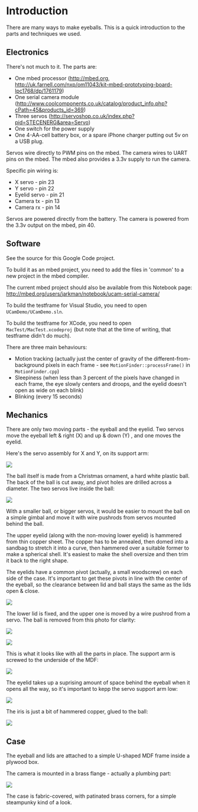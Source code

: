 # Introduction #

There are many ways to make eyeballs. This is a quick introduction to the parts and techniques we used.

## Electronics ##

There's not much to it. The parts are:
  * One mbed processor (http://mbed.org, http://uk.farnell.com/nxp/om11043/kit-mbed-prototyping-board-lpc1768/dp/1761179)
  * One serial camera module (http://www.coolcomponents.co.uk/catalog/product_info.php?cPath=45&products_id=369)
  * Three servos (http://servoshop.co.uk/index.php?pid=STECENERG&area=Servo)
  * One switch for the power supply
  * One 4-AA-cell battery box, or a spare iPhone charger putting out 5v on a USB plug.

Servos wire directly to PWM pins on the mbed. The camera wires to UART pins on the mbed. The mbed also provides a 3.3v supply to run the camera.

Specific pin wiring is:
  * X servo - pin 23
  * Y servo - pin 22
  * Eyelid servo - pin 21
  * Camera tx - pin 13
  * Camera rx - pin 14

Servos are powered directly from the battery. The camera is powered from the 3.3v output on the mbed, pin 40.

## Software ##

See the source for this Google Code project.

To build it as an mbed project, you need to add the files in 'common' to a new project in the mbed compiler.

The current mbed project should also be available from this Notebook page:
http://mbed.org/users/jarkman/notebook/ucam-serial-camera/

To build the testframe for Visual Studio, you need to open `UCamDemo/UCamDemo.sln`.

To build the testframe for XCode, you need to open `MacTest/MacTest.xcodeproj` (but note that at the time of writing, that testframe didn't do much).

There are three main behaviours:
  * Motion tracking (actually just the center of gravity of the different-from-background pixels in each frame - see `MotionFinder::processFrame()` in `MotionFinder.cpp`)
  * Sleepiness (when less than 3 percent of the pixels have changed in each frame, the eye slowly centers and droops, and the eyelid doesn't open as wide on each blink)
  * Blinking (every 15 seconds)

## Mechanics ##

There are only two moving parts - the eyeball and the eyelid. Two servos move the eyeball left & right (X) and up & down (Y) , and one moves the eyelid.

Here's the servo assembly for X and Y, on its support arm:

<a href='http://picasaweb.google.co.uk/lh/photo/oATuF0muCme48akcJK76Zw?feat=embedwebsite'><img src='http://lh4.ggpht.com/_PBDnF38pZCU/Sz9yxGHgndI/AAAAAAAAH5E/J3jQUeoZkPI/s400/DSC04863.JPG' /></a>


The ball itself is made from a Christmas ornament, a hard white plastic ball. The back of the ball is cut away, and pivot holes are drilled across a diameter. The two servos live inside the ball:

<a href='http://picasaweb.google.co.uk/lh/photo/C2YdE9dLjF6LFrIpUXXkjA?feat=embedwebsite'><img src='http://lh4.ggpht.com/_PBDnF38pZCU/Sz9yx6D99gI/AAAAAAAAH5I/h-HoSnHikDU/s400/DSC04864.JPG' /></a>

With a smaller ball, or bigger servos, it would be easier to mount the ball on a simple gimbal and move it with wire pushrods from servos mounted behind the ball.

The upper eyelid (along with the non-moving lower eyelid) is hammered from thin copper sheet. The copper has to be annealed, then domed into a sandbag to stretch it into a curve, then hammered over a suitable former to make a spherical shell. It's easiest to make the shell oversize and then trim it back to the right shape.

The eyelids have a common pivot (actually, a small woodscrew) on each side of the case. It's important to get these pivots in line with the center of the eyeball, so the clearance between lid and ball stays the same as the lids open & close.

<a href='http://picasaweb.google.co.uk/lh/photo/aVfV_FhnNEWnAVhS8RLZQQ?feat=embedwebsite'><img src='http://lh6.ggpht.com/_PBDnF38pZCU/Sz9yzD7q4PI/AAAAAAAAH5M/nVW4KPZRMnw/s400/DSC04866.JPG' /></a>

The lower lid is fixed, and the upper one is moved by a wire pushrod from a servo. The ball is removed from this photo for clarity:

<a href='http://picasaweb.google.co.uk/lh/photo/KBca9dj671VbqKaT-NulGQ?feat=embedwebsite'><img src='http://lh6.ggpht.com/_PBDnF38pZCU/Sz9y0TsJTOI/AAAAAAAAH5Q/BSxQ5XagC3c/s400/DSC04867.JPG' /></a>


<a href='http://picasaweb.google.co.uk/lh/photo/82k8xVos1pmAZT8Gc2lcdQ?feat=embedwebsite'><img src='http://lh5.ggpht.com/_PBDnF38pZCU/Sz9y1ZOYYvI/AAAAAAAAH5U/Iox5427jApw/s400/DSC04868.JPG' /></a>

This is what it looks like with all the parts in place. The support arm is screwed to the underside of the MDF:

<a href='http://picasaweb.google.co.uk/lh/photo/8j9yKaCXuMgQ2YnxzQES9g?feat=embedwebsite'><img src='http://lh5.ggpht.com/_PBDnF38pZCU/Sz9y2iD3XNI/AAAAAAAAH5Y/RW3w3icoG4w/s400/DSC04869.JPG' /></a>

The eyelid takes up a suprising amount of space behind the eyeball when it opens all the way, so it's important to kepp the servo support arm low:

<a href='http://picasaweb.google.co.uk/lh/photo/maWAsH9TL0Op1XdZtGjd4g?feat=embedwebsite'><img src='http://lh4.ggpht.com/_PBDnF38pZCU/Sz9y3-qZAzI/AAAAAAAAH5g/idME6FFHUU8/s400/DSC04870.JPG' /></a>

The iris is just a bit of hammered copper, glued to the ball:

<a href='http://picasaweb.google.co.uk/lh/photo/jnG9t3oXk2HSB4EdRv8bKw?feat=embedwebsite'><img src='http://lh4.ggpht.com/_PBDnF38pZCU/Sz9y40bx8xI/AAAAAAAAH5k/cWm5EElo6zI/s400/DSC04871.JPG' /></a>


## Case ##

The eyeball and lids are attached to a simple U-shaped MDF frame inside a plywood box.

The camera is mounted in a brass flange - actually a plumbing part:

<a href='http://picasaweb.google.co.uk/lh/photo/CHOe7i4dAAvljJYNH-EuPA?feat=embedwebsite'><img src='http://lh3.ggpht.com/_PBDnF38pZCU/Sz9y6qoFdJI/AAAAAAAAH5o/ppYSQEPHeEQ/s400/DSC04872.JPG' /></a>

The case is fabric-covered, with patinated brass corners, for a simple steampunky kind of a look.